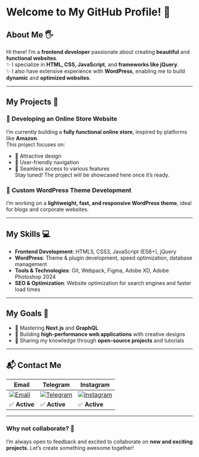 # Welcome to My GitHub Profile! 👋

## About Me 🖐️
Hi there! I’m a **frontend developer** passionate about creating **beautiful** and **functional websites**.  
✨ I specialize in **HTML, CSS, JavaScript**, and **frameworks like jQuery**.  
✨ I also have extensive experience with **WordPress**, enabling me to build **dynamic** and **optimized websites**.  

---

## My Projects 🚀

### 🔧 **Developing an Online Store Website**  
I’m currently building a **fully functional online store**, inspired by platforms like **Amazon**.  
This project focuses on:  
- 📌 Attractive design  
- 📌 User-friendly navigation  
- 📌 Seamless access to various features  
Stay tuned! The project will be showcased here once it’s ready.  

### 🔧 **Custom WordPress Theme Development**  
I’m working on a **lightweight, fast, and responsive WordPress theme**, ideal for blogs and corporate websites.  

---

## My Skills 💻

- **Frontend Development**: HTML5, CSS3, JavaScript (ES6+), jQuery  
- **WordPress**: Theme & plugin development, speed optimization, database management  
- **Tools & Technologies**: Git, Webpack, Figma, Adobe XD, Adobe Photoshop 2024  
- **SEO & Optimization**: Website optimization for search engines and faster load times  

---

## My Goals 🌟

- 🚀 Mastering **Next.js** and **GraphQL**  
- 🚀 Building **high-performance web applications** with creative designs  
- 🚀 Sharing my knowledge through **open-source projects** and tutorials  

---

## 📬 Contact Me

| Email | Telegram | Instagram |
|-------|----------|-----------|
| [![Email](https://img.icons8.com/?size=54&width=100&id=CXYJjRfKlwI9&format=png&color=000000)](mailto:mehdiebrahimnataj@gmail.com) | [![Telegram](https://img.icons8.com/?size=54&id=oWiuH0jFiU0R&format=png&color=000000)](https://t.me/mehdi_1887) | [![Instagram](https://img.icons8.com/?size=54&id=Xy10Jcu1L2Su&format=png&color=000000)](https://instagram.com/1887.mehdi) |
| ✅ **Active** | ✅ **Active** | ✅ **Active** |







---

### Why not collaborate? 🤝  
I’m always open to feedback and excited to collaborate on **new and exciting projects**. Let’s create something awesome together!
